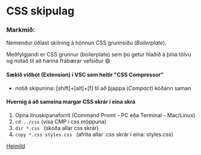 # CSS skipulag

### Markmið:
Nemendur öðlast skilning á hönnun CSS grunnsíðu (_Boilerplate_).

Meðfylgjandi er CSS grunnur (boilerplate) sem þú getur hlaðið á þína tölvu og notað til að hanna frábærar vefsíður :smile:

#### Sækið viðbót (Extension) í VSC sem heitir "CSS Compressor" 

* notið skipunina: [shift]+[alt]+[f] til að þjappa (_Compact_) kóðann saman


#### Hvernig á að sameina margar CSS skrár í eina skrá

1. Opna línuskipanaforrit (Command Promt - PC eða Terminal - Mac/Linux) 
2. `cd ../css` (vísa CMP í css möppuna)
3. `dir *.css ` (skoða allar css skrár)
4. `copy *.css styles.css ` (afrita allar .css skrár í eina: styles.css)

[Heimild](https://www.youtube.com/watch?v=2VrfUyyqdEc)
